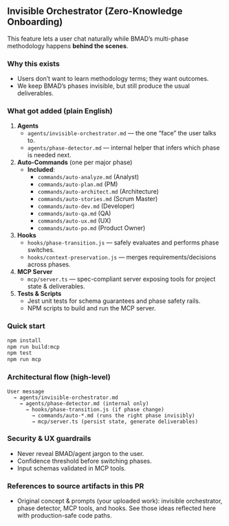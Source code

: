 ## Invisible Orchestrator (Zero-Knowledge Onboarding)

This feature lets a user chat naturally while BMAD’s multi-phase methodology happens **behind the scenes**.

### Why this exists
- Users don’t want to learn methodology terms; they want outcomes.
- We keep BMAD’s phases invisible, but still produce the usual deliverables.

### What got added (plain English)
1. **Agents**
   - `agents/invisible-orchestrator.md` — the one “face” the user talks to.
   - `agents/phase-detector.md` — internal helper that infers which phase is needed next.  
2. **Auto-Commands** (one per major phase)
   - **Included**:
     - `commands/auto-analyze.md` (Analyst)
     - `commands/auto-plan.md` (PM)
     - `commands/auto-architect.md` (Architecture)
     - `commands/auto-stories.md` (Scrum Master)
     - `commands/auto-dev.md` (Developer)
     - `commands/auto-qa.md` (QA)
     - `commands/auto-ux.md` (UX)
     - `commands/auto-po.md` (Product Owner)
3. **Hooks**
   - `hooks/phase-transition.js` — safely evaluates and performs phase switches.
   - `hooks/context-preservation.js` — merges requirements/decisions across phases.
4. **MCP Server**
   - `mcp/server.ts` — spec-compliant server exposing tools for project state & deliverables.
5. **Tests & Scripts**
   - Jest unit tests for schema guarantees and phase safety rails.
   - NPM scripts to build and run the MCP server.

### Quick start
```bash
npm install
npm run build:mcp
npm test
npm run mcp
```

### Architectural flow (high-level)
```
User message
  → agents/invisible-orchestrator.md
    → agents/phase-detector.md (internal only)
      → hooks/phase-transition.js (if phase change)
        → commands/auto-*.md (runs the right phase invisibly)
        → mcp/server.ts (persist state, generate deliverables)
```

### Security & UX guardrails
- Never reveal BMAD/agent jargon to the user.
- Confidence threshold before switching phases.
- Input schemas validated in MCP tools.

### References to source artifacts in this PR
- Original concept & prompts (your uploaded work): invisible orchestrator, phase detector, MCP tools, and hooks. See those ideas reflected here with production-safe code paths. 

